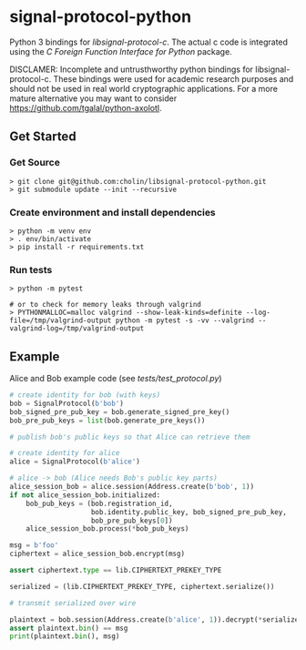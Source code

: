 signal-protocol-python
======================

Python 3 bindings for *libsignal-protocol-c*. The actual c code is integrated
using the *C Foreign Function Interface for Python* package.

DISCLAMER: Incomplete and untrusthworthy python bindings for
libsignal-protocol-c. These bindings were used for academic research purposes
and should not be used in real world cryptographic applications. For a more
mature alternative you may want to consider https://github.com/tgalal/python-axolotl.


Get Started
-----------

### Get Source
```
> git clone git@github.com:cholin/libsignal-protocol-python.git
> git submodule update --init --recursive
```

### Create environment and install dependencies
```
> python -m venv env
> . env/bin/activate
> pip install -r requirements.txt
```

### Run tests
```
> python -m pytest

# or to check for memory leaks through valgrind
> PYTHONMALLOC=malloc valgrind --show-leak-kinds=definite --log-file=/tmp/valgrind-output python -m pytest -s -vv --valgrind --valgrind-log=/tmp/valgrind-output
```

Example
-------

Alice and Bob example code (see *tests/test_protocol.py*)

```python
# create identity for bob (with keys)
bob = SignalProtocol(b'bob')
bob_signed_pre_pub_key = bob.generate_signed_pre_key()
bob_pre_pub_keys = list(bob.generate_pre_keys())

# publish bob's public keys so that Alice can retrieve them

# create identity for alice
alice = SignalProtocol(b'alice')

# alice -> bob (Alice needs Bob's public key parts)
alice_session_bob = alice.session(Address.create(b'bob', 1))
if not alice_session_bob.initialized:
    bob_pub_keys = (bob.registration_id,
                    bob.identity.public_key, bob_signed_pre_pub_key,
                    bob_pre_pub_keys[0])
    alice_session_bob.process(*bob_pub_keys)

msg = b'foo'
ciphertext = alice_session_bob.encrypt(msg)

assert ciphertext.type == lib.CIPHERTEXT_PREKEY_TYPE

serialized = (lib.CIPHERTEXT_PREKEY_TYPE, ciphertext.serialize())

# transmit serialized over wire

plaintext = bob.session(Address.create(b'alice', 1)).decrypt(*serialized)
assert plaintext.bin() == msg
print(plaintext.bin(), msg)
```